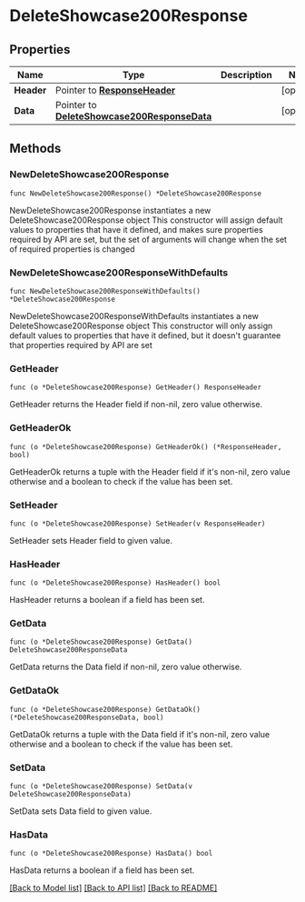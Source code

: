 # DeleteShowcase200Response

## Properties

Name | Type | Description | Notes
------------ | ------------- | ------------- | -------------
**Header** | Pointer to [**ResponseHeader**](ResponseHeader.md) |  | [optional] 
**Data** | Pointer to [**DeleteShowcase200ResponseData**](DeleteShowcase200ResponseData.md) |  | [optional] 

## Methods

### NewDeleteShowcase200Response

`func NewDeleteShowcase200Response() *DeleteShowcase200Response`

NewDeleteShowcase200Response instantiates a new DeleteShowcase200Response object
This constructor will assign default values to properties that have it defined,
and makes sure properties required by API are set, but the set of arguments
will change when the set of required properties is changed

### NewDeleteShowcase200ResponseWithDefaults

`func NewDeleteShowcase200ResponseWithDefaults() *DeleteShowcase200Response`

NewDeleteShowcase200ResponseWithDefaults instantiates a new DeleteShowcase200Response object
This constructor will only assign default values to properties that have it defined,
but it doesn't guarantee that properties required by API are set

### GetHeader

`func (o *DeleteShowcase200Response) GetHeader() ResponseHeader`

GetHeader returns the Header field if non-nil, zero value otherwise.

### GetHeaderOk

`func (o *DeleteShowcase200Response) GetHeaderOk() (*ResponseHeader, bool)`

GetHeaderOk returns a tuple with the Header field if it's non-nil, zero value otherwise
and a boolean to check if the value has been set.

### SetHeader

`func (o *DeleteShowcase200Response) SetHeader(v ResponseHeader)`

SetHeader sets Header field to given value.

### HasHeader

`func (o *DeleteShowcase200Response) HasHeader() bool`

HasHeader returns a boolean if a field has been set.

### GetData

`func (o *DeleteShowcase200Response) GetData() DeleteShowcase200ResponseData`

GetData returns the Data field if non-nil, zero value otherwise.

### GetDataOk

`func (o *DeleteShowcase200Response) GetDataOk() (*DeleteShowcase200ResponseData, bool)`

GetDataOk returns a tuple with the Data field if it's non-nil, zero value otherwise
and a boolean to check if the value has been set.

### SetData

`func (o *DeleteShowcase200Response) SetData(v DeleteShowcase200ResponseData)`

SetData sets Data field to given value.

### HasData

`func (o *DeleteShowcase200Response) HasData() bool`

HasData returns a boolean if a field has been set.


[[Back to Model list]](../README.md#documentation-for-models) [[Back to API list]](../README.md#documentation-for-api-endpoints) [[Back to README]](../README.md)


